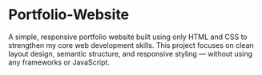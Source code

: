 # Portfolio-Website
A simple, responsive portfolio website built using only HTML and CSS to strengthen my core web development skills. This project focuses on clean layout design, semantic structure, and responsive styling — without using any frameworks or JavaScript.
